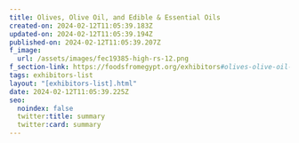 ```yaml
---
title: Olives, Olive Oil, and Edible & Essential Oils
created-on: 2024-02-12T11:05:39.183Z
updated-on: 2024-02-12T11:05:39.194Z
published-on: 2024-02-12T11:05:39.207Z
f_image:
  url: /assets/images/fec19385-high-rs-12.png
f_section-link: https://foodsfromegypt.org/exhibitors#olives-olive-oil-and-edible-essential-oils
tags: exhibitors-list
layout: "[exhibitors-list].html"
date: 2024-02-12T11:05:39.225Z
seo:
  noindex: false
  twitter:title: summary
  twitter:card: summary
---
```

